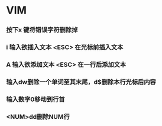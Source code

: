 # VIM

### 按下x 键将错误字符删除掉

### i   输入欲插入文本   &lt;ESC&gt;             在光标前插入文本

### A   输入欲添加文本   &lt;ESC&gt;             在一行后添加文本

### 输入dw删除一个单词至其末尾，d$删除本行光标后内容

### 输入数字0移动到行首

### &lt;NUM&gt;dd删除NUM行



